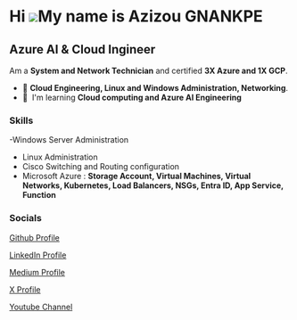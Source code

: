 Hi ![](https://user-images.githubusercontent.com/18350557/176309783-0785949b-9127-417c-8b55-ab5a4333674e.gif)My name is Azizou GNANKPE
======================================================================================================================================

Azure AI & Cloud Ingineer
-------------------------


Am a **System and Network Technician** and certified **3X Azure and 1X GCP**. 

*  🧠  **Cloud Engineering, Linux and Windows Administration, Networking**.
*   🧠  I'm learning **Cloud computing and Azure AI Engineering**
    
  ### Skills
  -Windows Server Administration
  - Linux Administration
  - Cisco Switching and Routing configuration
  - Microsoft Azure : **Storage Account, Virtual Machines, Virtual Networks, Kubernetes, Load Balancers, NSGs, Entra ID, App Service, Function**

  ### Socials
                  
                  
[Github Profile](https://www.github.com/Curious4Tech)
                  
[LinkedIn Profile](https://www.linkedin.com/in/azizou-gnankpe/)
                    
[Medium Profile](http://www.medium.com/Curious4Tech)
                   
[X Profile](https://www.x.com/philantrop_23)
                    
[Youtube Channel](https://www.youtube.com/@NexTechIQ)
                  
